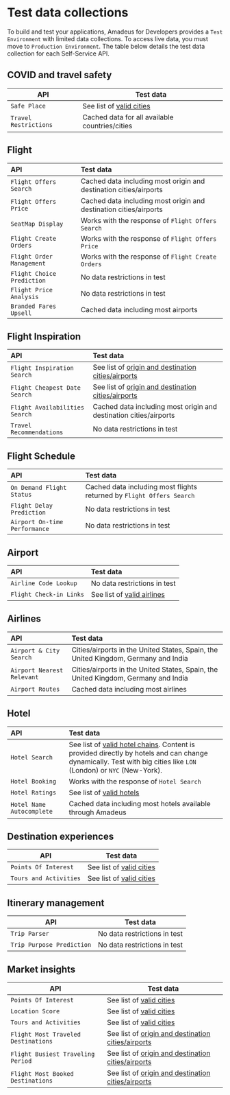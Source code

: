 # Test data collections

To build and test your applications, Amadeus for Developers provides a `Test Environment` with limited data collections. To access live data, you must move to `Production Environment`. The table below details the test data collection for each Self-Service API.


## COVID and travel safety
| API      | Test data |
| ----------- | ----------- |
| `Safe Place` | See list of [valid cities](https://github.com/amadeus4dev/data-collection/blob/master/data/pois.md)|
| `Travel Restrictions` | Cached data for all available countries/cities|

## Flight

| API      | Test data |
| :----------- | :----------- |
| `Flight Offers Search` |  Cached data including most origin and destination cities/airports|
| `Flight Offers Price` | Cached data including most origin and destination cities/airports|
| `SeatMap Display` | Works with the response of `Flight Offers Search`|
| `Flight Create Orders` | Works with the response of `Flight Offers Price` |
| `Flight Order Management` | Works with the response of `Flight Create Orders` |
| `Flight Choice Prediction` | No data restrictions in test |
| `Flight Price Analysis` | No data restrictions in test |
| `Branded Fares Upsell` | Cached data including most airports |

## Flight Inspiration

| API      | Test data |
| :----------- | :----------- |
| `Flight Inspiration Search` | See list of [origin and destination cities/airports](https://github.com/amadeus4dev/data-collection/blob/master/data/flightsearch.md) |
| `Flight Cheapest Date Search` | See list of [origin and destination cities/airports](https://github.com/amadeus4dev/data-collection/blob/master/data/flightsearch.md) |
| `Flight Availabilities Search` | Cached data including most origin and destination cities/airports |
| `Travel Recommendations` | No data restrictions in test |

## Flight Schedule

| API      | Test data |
| :----------- | :----------- |
| `On Demand Flight Status` | Cached data including most flights returned by `Flight Offers Search` |
| `Flight Delay Prediction` | No data restrictions in test |
| `Airport On-time Performance` | No data restrictions in test |

## Airport

| API      | Test data |
| :----------- | :----------- |
| `Airline Code Lookup` | No data restrictions in test |
| `Flight Check-in Links` | See list of [valid airlines](https://github.com/amadeus4dev/data-collection/blob/master/data/checkinlinks.md) |

## Airlines

| API      | Test data |
| :----------- | :----------- |
| `Airport & City Search` | Cities/airports in the United States, Spain, the United Kingdom, Germany and India |
| `Airport Nearest Relevant` | Cities/airports in the United States, Spain, the United Kingdom, Germany and India |
| `Airport Routes` | Cached data including most airlines |

## Hotel
| API          | Test data |
| :----------- | :----------- |
| `Hotel Search`| See list of [valid hotel chains](https://github.com/amadeus4dev/data-collection/blob/master/data/hotelchains.md). Content is provided directly by hotels and can change dynamically. Test with big cities like `LON` (London) or `NYC` (New-York).|
| `Hotel Booking` | Works with the response of `Hotel Search` |
| `Hotel Ratings` | See list of [valid hotels](https://github.com/amadeus4dev/data-collection/blob/master/data/hotelratings.md)|
| `Hotel Name Autocomplete` | Cached data including most hotels available through Amadeus|


## Destination experiences
| API      | Test data |
| ----------- | ----------- |
| `Points Of Interest` | See list of [valid cities](https://github.com/amadeus4dev/data-collection/blob/master/data/pois.md)|
| `Tours and Activities` | See list of [valid cities](https://github.com/amadeus4dev/data-collection/blob/master/data/pois.md)|


## Itinerary management 
| API      | Test data |
| ----------- | ----------- |
| `Trip Parser` | No data restrictions in test |
| `Trip Purpose Prediction` | No data restrictions in test |

## Market insights
| API      | Test data |
| ----------- | ----------- |
| `Points Of Interest` | See list of [valid cities](https://github.com/amadeus4dev/data-collection/blob/master/data/pois.md)|
| `Location Score` | See list of [valid cities](https://github.com/amadeus4dev/data-collection/blob/master/data/pois.md)|
| `Tours and Activities` | See list of [valid cities](https://github.com/amadeus4dev/data-collection/blob/master/data/pois.md)|
| `Flight Most Traveled Destinations` | See list of [origin and destination cities/airports](https://github.com/amadeus4dev/data-collection/blob/master/data/ti.md) |
| `Flight Busiest Traveling Period` | See list of [origin and destination cities/airports](https://github.com/amadeus4dev/data-collection/blob/master/data/ti.md)  |
| `Flight Most Booked Destinations` | See list of [origin and destination cities/airports](https://github.com/amadeus4dev/data-collection/blob/master/data/ti.md)  |